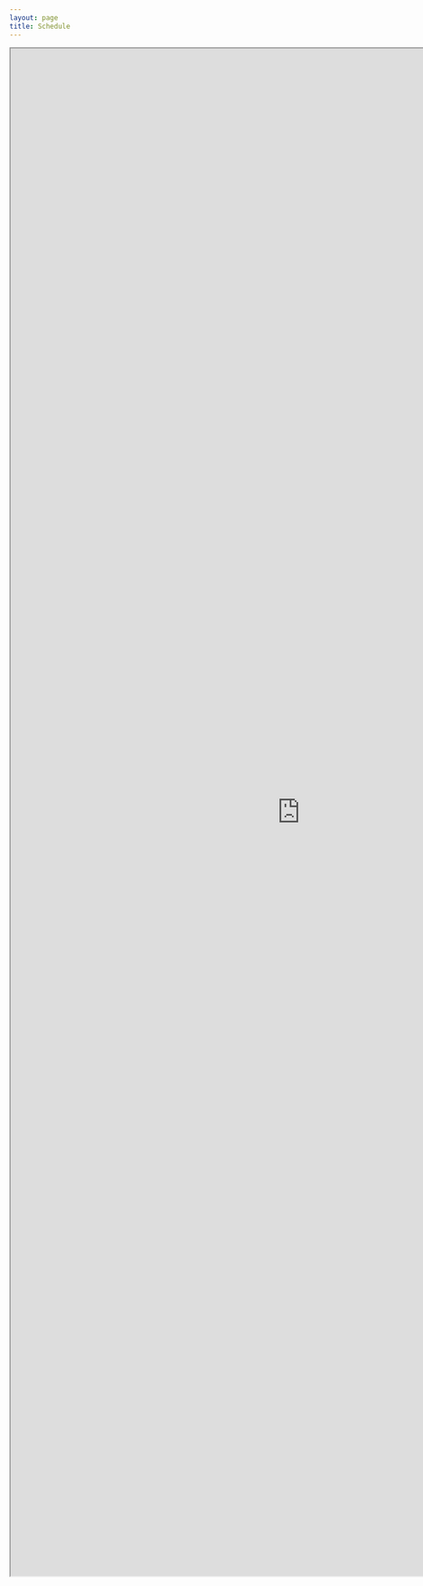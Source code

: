 ```yaml
---
layout: page
title: Schedule
---
```


<iframe src="https://docs.google.com/spreadsheets/d/e/2PACX-1vQBe_fxnUmz_3pPIszkcHkQsr5HZokYk-Pd9Pm35k8QsDDMdBQzyZ9U_d-hMLIJPa320JBNzlfLeLVi/pubhtml?gid=0&amp;single=true&amp;widget=true&amp;headers=false" width="1024px" height="2700px"></iframe>
